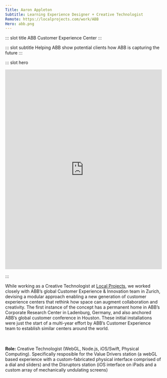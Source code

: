 ```yaml
---
Title: Aaron Appleton
Subtitle: Learning Experience Designer + Creative Technologist
Remote: https://localprojects.com/work/ABB
Hero: abb.png
---
```


::: slot title
ABB Customer Experience Center
:::

::: slot subtitle
Helping ABB show potential clients how ABB is capturing the future
:::

::: slot hero

<!-- <section class="hero is-primary" > -->
<div class="hero-body">

<iframe title="vimeo-player" src="https://player.vimeo.com/video/400759885" width="100%" padding="0% 0 0 0" height="640" frameborder="0" allowfullscreen></iframe>

</div>
<!-- </section> -->

:::

While working as a Creative Technologist at [Local Projects](https://localprojects.com/work/ABB), we worked closely with ABB’s global Customer Experience & Innovation team in Zurich, devising a modular approach enabling a new generation of customer experience centers that rethink how space can augment collaboration and creativity. The first instance of the concept has a permanent home in ABB’s Corporate Research Center in Ladenburg, Germany, and also anchored ABB’s global customer conference in Houston. These initial installations were just the start of a multi-year effort by ABB’s Customer Experience team to establish similar centers around the world.

<br><br>
**Role:** Creative Technologist (WebGL, Node.js, iOS/Swift, Physical Computing).
Specifically resposible for the Value Drivers station (a webGL based experience with a custom-fabricated physical interface comprised of a dial and sliders) and the Disruptors station (iOS interface on iPads and a custom array of mechanically undulating screens)
<br><br>
